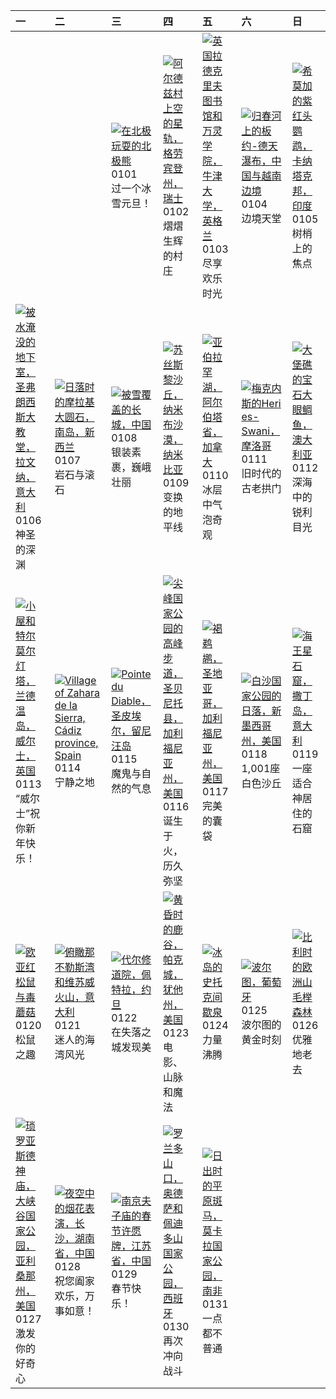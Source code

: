 | 一                                                                                                                                                                                                      | 二                                                                                                                                                                                                                       | 三                                                                                                                                                                                                    | 四                                                                                                                                                                                                          | 五                                                                                                                                                                                                  | 六                                                                                                                                                                                                  | 日                                                                                                                                                                                              |
|:-------------------------------------------------------------------------------------------------------------------------------------------------------------------------------------------------------|:------------------------------------------------------------------------------------------------------------------------------------------------------------------------------------------------------------------------|:-----------------------------------------------------------------------------------------------------------------------------------------------------------------------------------------------------|:-----------------------------------------------------------------------------------------------------------------------------------------------------------------------------------------------------------|:---------------------------------------------------------------------------------------------------------------------------------------------------------------------------------------------------|:---------------------------------------------------------------------------------------------------------------------------------------------------------------------------------------------------|:-----------------------------------------------------------------------------------------------------------------------------------------------------------------------------------------------|
|                                                                                                                                                                                                        |                                                                                                                                                                                                                         | [![](https://www.bing.com/th?id=OHR.PolarBearSwim_ZH-CN1000349057_320x240.jpg '在北极玩耍的北极熊')](https://www.bing.com/th?id=OHR.PolarBearSwim_ZH-CN1000349057_UHD.jpg)<br>0101<br>过一个冰雪元旦！                | [![](https://www.bing.com/th?id=OHR.ArdezSwitzerland_ZH-CN5605305240_320x240.jpg '阿尔德兹村上空的星轨，格劳宾登州，瑞士')](https://www.bing.com/th?id=OHR.ArdezSwitzerland_ZH-CN5605305240_UHD.jpg)<br>0102<br>熠熠生辉的村庄       | [![](https://www.bing.com/th?id=OHR.TolkienOxford_ZH-CN6331694590_320x240.jpg '英国拉德克里夫图书馆和万灵学院，牛津大学，英格兰')](https://www.bing.com/th?id=OHR.TolkienOxford_ZH-CN6331694590_UHD.jpg)<br>0103<br>尽享欢乐时光 | [![](https://www.bing.com/th?id=OHR.VietnamFalls_ZH-CN9659529108_320x240.jpg '归春河上的板约-德天瀑布，中国与越南边境')](https://www.bing.com/th?id=OHR.VietnamFalls_ZH-CN9659529108_UHD.jpg)<br>0104<br>边境天堂         | [![](https://www.bing.com/th?id=OHR.PlumParakeet_ZH-CN0311942558_320x240.jpg '希莫加的紫红头鹦鹉，卡纳塔克邦，印度')](https://www.bing.com/th?id=OHR.PlumParakeet_ZH-CN0311942558_UHD.jpg)<br>0105<br>树梢上的焦点     |
| [![](https://www.bing.com/th?id=OHR.RavennaBasilica_ZH-CN1406474730_320x240.jpg '被水淹没的地下室，圣弗朗西斯大教堂，拉文纳，意大利')](https://www.bing.com/th?id=OHR.RavennaBasilica_ZH-CN1406474730_UHD.jpg)<br>0106<br>神圣的深渊 | [![](https://www.bing.com/th?id=OHR.BouldersNZ_ZH-CN6750253580_320x240.jpg '日落时的摩拉基大圆石，南岛，新西兰')](https://www.bing.com/th?id=OHR.BouldersNZ_ZH-CN6750253580_UHD.jpg)<br>0107<br>岩石与滚石                                    | [![](https://www.bing.com/th?id=OHR.GreatWallStairs_ZH-CN4045949792_320x240.jpg '被雪覆盖的长城，中国')](https://www.bing.com/th?id=OHR.GreatWallStairs_ZH-CN4045949792_UHD.jpg)<br>0108<br>银装素裹，巍峨壮丽          | [![](https://www.bing.com/th?id=OHR.NamibiaDunes_ZH-CN5102483490_320x240.jpg '苏丝斯黎沙丘，纳米布沙漠，纳米比亚')](https://www.bing.com/th?id=OHR.NamibiaDunes_ZH-CN5102483490_UHD.jpg)<br>0109<br>变换的地平线                  | [![](https://www.bing.com/th?id=OHR.BubbleLake_ZH-CN7146244555_320x240.jpg '亚伯拉罕湖，阿尔伯塔省，加拿大')](https://www.bing.com/th?id=OHR.BubbleLake_ZH-CN7146244555_UHD.jpg)<br>0110<br>冰层中气泡奇观               | [![](https://www.bing.com/th?id=OHR.MeknesMorocco_ZH-CN7953910585_320x240.jpg '梅克内斯的Heri es-Swani，摩洛哥')](https://www.bing.com/th?id=OHR.MeknesMorocco_ZH-CN7953910585_UHD.jpg)<br>0111<br>旧时代的古老拱门 | [![](https://www.bing.com/th?id=OHR.CrescentTail_ZH-CN8283248964_320x240.jpg '大堡礁的宝石大眼鲷鱼，澳大利亚')](https://www.bing.com/th?id=OHR.CrescentTail_ZH-CN8283248964_UHD.jpg)<br>0112<br>深海中的锐利目光      |
| [![](https://www.bing.com/th?id=OHR.CoastalWales_ZH-CN9113929287_320x240.jpg '小屋和特尔莫尔灯塔，兰德温岛，威尔士，英国')](https://www.bing.com/th?id=OHR.CoastalWales_ZH-CN9113929287_UHD.jpg)<br>0113<br>“威尔士”祝你新年快乐！    | [![](https://www.bing.com/th?id=OHR.CadizSpain_ZH-CN0032172399_320x240.jpg 'Village of Zahara de la Sierra, Cádiz province, Spain')](https://www.bing.com/th?id=OHR.CadizSpain_ZH-CN0032172399_UHD.jpg)<br>0114<br>宁静之地 | [![](https://www.bing.com/th?id=OHR.PointeDiable_ZH-CN0610493136_320x240.jpg 'Pointe du Diable，圣皮埃尔，留尼汪岛')](https://www.bing.com/th?id=OHR.PointeDiable_ZH-CN0610493136_UHD.jpg)<br>0115<br>魔鬼与自然的气息 | [![](https://www.bing.com/th?id=OHR.PinnaclesPeaks_ZH-CN1603877182_320x240.jpg '尖峰国家公园的高峰步道，圣贝尼托县，加利福尼亚州，美国')](https://www.bing.com/th?id=OHR.PinnaclesPeaks_ZH-CN1603877182_UHD.jpg)<br>0116<br>诞生于火，历久弥坚 | [![](https://www.bing.com/th?id=OHR.PelicanPortrait_ZH-CN1928504597_320x240.jpg '褐鹈鹕，圣地亚哥，加利福尼亚州，美国')](https://www.bing.com/th?id=OHR.PelicanPortrait_ZH-CN1928504597_UHD.jpg)<br>0117<br>完美的囊袋    | [![](https://www.bing.com/th?id=OHR.WhiteSandsNP_ZH-CN2517618394_320x240.jpg '白沙国家公园的日落，新墨西哥州，美国')](https://www.bing.com/th?id=OHR.WhiteSandsNP_ZH-CN2517618394_UHD.jpg)<br>0118<br>1,001座白色沙丘     | [![](https://www.bing.com/th?id=OHR.NeptunesGrotto_ZH-CN3092540170_320x240.jpg '海王星石窟，撒丁岛， 意大利')](https://www.bing.com/th?id=OHR.NeptunesGrotto_ZH-CN3092540170_UHD.jpg)<br>0119<br>一座适合神居住的石窟 |
| [![](https://www.bing.com/th?id=OHR.DutchSquirrel_ZH-CN3896893818_320x240.jpg '欧亚红松鼠与毒蘑菇')](https://www.bing.com/th?id=OHR.DutchSquirrel_ZH-CN3896893818_UHD.jpg)<br>0120<br>松鼠之趣                      | [![](https://www.bing.com/th?id=OHR.NapoliPizza_ZH-CN4698906448_320x240.jpg '俯瞰那不勒斯湾和维苏威火山，意大利')](https://www.bing.com/th?id=OHR.NapoliPizza_ZH-CN4698906448_UHD.jpg)<br>0121<br>迷人的海湾风光                                | [![](https://www.bing.com/th?id=OHR.PetraMonastery_ZH-CN5091189333_320x240.jpg '代尔修道院，佩特拉，约旦')](https://www.bing.com/th?id=OHR.PetraMonastery_ZH-CN5091189333_UHD.jpg)<br>0122<br>在失落之城发现美           | [![](https://www.bing.com/th?id=OHR.DeerValley_ZH-CN6029262704_320x240.jpg '黄昏时的鹿谷，帕克城，犹他州，美国')](https://www.bing.com/th?id=OHR.DeerValley_ZH-CN6029262704_UHD.jpg)<br>0123<br>电影、山脉和魔法                    | [![](https://www.bing.com/th?id=OHR.IcelandGeyser_ZH-CN2136665867_320x240.jpg '冰岛的史托克间歇泉')](https://www.bing.com/th?id=OHR.IcelandGeyser_ZH-CN2136665867_UHD.jpg)<br>0124<br>力量沸腾                  | [![](https://www.bing.com/th?id=OHR.PortoSunset_ZH-CN2388246668_320x240.jpg '波尔图，葡萄牙')](https://www.bing.com/th?id=OHR.PortoSunset_ZH-CN2388246668_UHD.jpg)<br>0125<br>波尔图的黄金时刻                    | [![](https://www.bing.com/th?id=OHR.FrostedBeech_ZH-CN2845716018_320x240.jpg '比利时的欧洲山毛榉森林')](https://www.bing.com/th?id=OHR.FrostedBeech_ZH-CN2845716018_UHD.jpg)<br>0126<br>优雅地老去             |
| [![](https://www.bing.com/th?id=OHR.CanyonSnow_ZH-CN3910130781_320x240.jpg '琐罗亚斯德神庙，大峡谷国家公园，亚利桑那州，美国')](https://www.bing.com/th?id=OHR.CanyonSnow_ZH-CN3910130781_UHD.jpg)<br>0127<br>激发你的好奇心          | [![](https://www.bing.com/th?id=OHR.LunarNewYearEve25Y_ZH-CN6059625695_320x240.jpg '夜空中的烟花表演，长沙，湖南省，中国')](https://www.bing.com/th?id=OHR.LunarNewYearEve25Y_ZH-CN6059625695_UHD.jpg)<br>0128<br>祝您阖家欢乐，万事如意！            | [![](https://www.bing.com/th?id=OHR.SpringFestival25Y_ZH-CN6133182159_320x240.jpg '南京夫子庙的春节许愿牌，江苏省，中国')](https://www.bing.com/th?id=OHR.SpringFestival25Y_ZH-CN6133182159_UHD.jpg)<br>0129<br>春节快乐！  | [![](https://www.bing.com/th?id=OHR.OrdesaSpain_ZH-CN1445868068_320x240.jpg '罗兰多山口，奥德萨和佩迪多山国家公园，西班牙')](https://www.bing.com/th?id=OHR.OrdesaSpain_ZH-CN1445868068_UHD.jpg)<br>0130<br>再次冲向战斗               | [![](https://www.bing.com/th?id=OHR.PlainsZebra_ZH-CN1989542307_320x240.jpg '日出时的平原斑马，莫卡拉国家公园，南非')](https://www.bing.com/th?id=OHR.PlainsZebra_ZH-CN1989542307_UHD.jpg)<br>0131<br>一点都不普通          |                                                                                                                                                                                                    |                                                                                                                                                                                                |